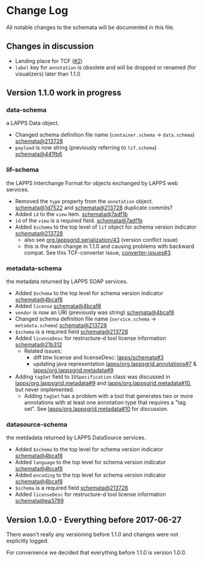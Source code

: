 # Change Log

All notable changes to the schemata will be documented in this file.

## Changes in discussion 

* Landing place for TCF ([#2](https://github.com/lapps/schemata/issues/2))
* `label` key for `annotation` is obsolete and will be dropped or renamed (for visualizers) later than 1.1.0

## Version 1.1.0  work in progress

### data-schema
a LAPPS Data object.

* Changed schema definition file name (`container.schema` -> `data.schema`) [schemata@213728](https://github.com/lapps/schemata/commit/21372890ef2321b01767dfb10f02809f8db5bd5b#diff-54f366c76865169bde47d87606e93843)
* `payload` is now string (previously referring to `lif.schema`) [schemata@441fb6](https://github.com/lapps/schemata/commit/441fb609397e3f76974d924241ae5ae0517fade5#diff-54f366c76865169bde47d87606e93843R13)

### lif-schema
the LAPPS Interchange Format for objects exchanged by LAPPS web services.


* Removed the `type` property from the `annotation` object. [schemata@1d7522](https://github.com/lapps/schemata/commit/1d75223f65b428815279f15c20dec3d2eab3e9db#diff-e171794aeccf8b0c40e9a9bea4f64c2dL82) and [schemata@213728](https://github.com/lapps/schemata/commit/21372890ef2321b01767dfb10f02809f8db5bd5b#diff-e171794aeccf8b0c40e9a9bea4f64c2dL82) duplicate commits? 
* Added `id` to the `view` item. [schemata@7adf1b](https://github.com/lapps/schemata/commit/7adf1b143115cac098b48b13de84ddb6d392aa59#diff-e171794aeccf8b0c40e9a9bea4f64c2dR62)
* `id` of the `view` is a required field. [schemata@7adf1b](https://github.com/lapps/schemata/commit/7adf1b143115cac098b48b13de84ddb6d392aa59#diff-e171794aeccf8b0c40e9a9bea4f64c2dR67)
* Added `$schema` to the top level of `lif` object for schema version indicator  [schemata@213728](https://github.com/lapps/schemata/commit/21372890ef2321b01767dfb10f02809f8db5bd5b#diff-e171794aeccf8b0c40e9a9bea4f64c2dR16)
    * also see [org.lappsgrid.serialization/43](https://github.com/lapps/org.lappsgrid.serialization/issues/43) (version conflict issue)
    * this is the main change in 1.1.0 and causing problems with backward compat. See this TCF-converter issue, [converter-issues#3](https://github.com/lapps-clarin/converter-issues/issues/3)

### metadata-schema
the metadata returned by LAPPS SOAP services.

* Added `$schema` to the top level for schema version indicator [schemata@4bcaf8](https://github.com/lapps/schemata/commit/4bcaf8d5672e0dd78c91b755d9d7cacac2321d05#diff-ce7d800f1e21c5e7aafe5eeb52137ddbR39)
* Added `license` [schemata@4bcaf8](https://github.com/lapps/schemata/commit/4bcaf8d5672e0dd78c91b755d9d7cacac2321d05#diff-ce7d800f1e21c5e7aafe5eeb52137ddbR40)
* `vendor` is now an URI (previously was string) [schemata@4bcaf8](https://github.com/lapps/schemata/commit/4bcaf8d5672e0dd78c91b755d9d7cacac2321d05#diff-ce7d800f1e21c5e7aafe5eeb52137ddbR45)
* Changed schema definition file name (`service.schema` -> `metadata.schema`) [schemata@213728](https://github.com/lapps/schemata/commit/21372890ef2321b01767dfb10f02809f8db5bd5b#diff-2a24b82a760b8597098c2158a3ca8c1f)
* `$schema` is a required field [schemata@213728](https://github.com/lapps/schemata/commit/21372890ef2321b01767dfb10f02809f8db5bd5b#diff-2a24b82a760b8597098c2158a3ca8c1fR50)
* Added `licenseDesc` for restructure-d tool license information [schemata@21b312](https://github.com/lapps/schemata/commit/21b312f6760af9b6e3b112300d9fd934d622b811#diff-2a24b82a760b8597098c2158a3ca8c1fR43)
    * Related issues: 
        * diff btw license and licenseDesc: [lapps/schemata#3](https://github.com/lapps/schemata/issues/3)
        * updating java representation [lapps/org.lappsgrid.annotations#7](https://github.com/lapps/org.lappsgrid.annotations/issues/7) & [lapps/org.lappsgrid.metadata#9](https://github.com/lapps/org.lappsgrid.metadata/issues/9)
* Adding `tagSet` field to `IOSpecification` class was discussed in [lapps/org.lappsgrid.metadata#9](https://github.com/lapps/org.lappsgrid.metadata/issues/9) and [lapps/org.lappsgrid.metadata#10](https://github.com/lapps/org.lappsgrid.metadata/issues/10), but never implemented. 
    * Adding `tagSet` has a problem with a tool that generates two or more annotations with at least one annotation type that requires a "tag set". See [lapps/org.lappsgrid.metadata#10](https://github.com/lapps/org.lappsgrid.metadata/issues/10) for discussion. 

### datasource-schema
the metdadata returned by LAPPS DataSource services.

* Added `$schema` to the top level for schema version indicator [schemata@4bcaf8](https://github.com/lapps/schemata/commit/4bcaf8d5672e0dd78c91b755d9d7cacac2321d05#diff-c1699eaa601a26d77bee11ae921df61cR12)
* Added `language` to the top level for schema version indicator [schemata@4bcaf8](https://github.com/lapps/schemata/commit/4bcaf8d5672e0dd78c91b755d9d7cacac2321d05#diff-c1699eaa601a26d77bee11ae921df61cR20)
* Added `encoding` to the top level for schema version indicator [schemata@4bcaf8](https://github.com/lapps/schemata/commit/4bcaf8d5672e0dd78c91b755d9d7cacac2321d05#diff-c1699eaa601a26d77bee11ae921df61cR21)
* `$schema` is a required field [schemata@213728](https://github.com/lapps/schemata/commit/21372890ef2321b01767dfb10f02809f8db5bd5b#diff-c1699eaa601a26d77bee11ae921df61cR31)
* Added `licenseDesc` for restructure-d tool license information [schemata@ea3789](https://github.com/lapps/schemata/commit/ea3789f2f462fc04ad455af70803fa472b8a0c47)


## Version 1.0.0 - Everything before 2017-06-27

There wasn't really any versioning before 1.1.0 and changes were not explicitly logged.

For convenience we decided that everything before 1.1.0 is version 1.0.0.
